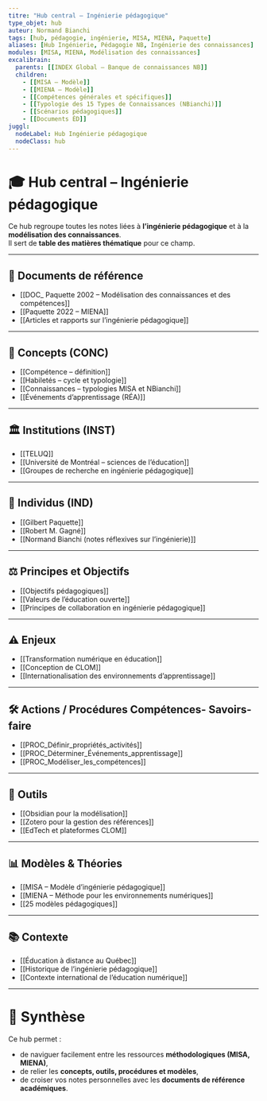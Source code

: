```yaml
---
titre: "Hub central – Ingénierie pédagogique"
type_objet: hub
auteur: Normand Bianchi
tags: [hub, pédagogie, ingénierie, MISA, MIENA, Paquette]
aliases: [Hub Ingénierie, Pédagogie NB, Ingénierie des connaissances]
modules: [MISA, MIENA, Modélisation des connaissances]
excalibrain:
  parents: [[INDEX Global – Banque de connaissances NB]]
  children:
    - [[MISA – Modèle]]
    - [[MIENA – Modèle]]
    - [[Compétences générales et spécifiques]]
    - [[Typologie des 15 Types de Connaissances (NBianchi)]]
    - [[Scénarios pédagogiques]]
    - [[Documents ÉD]]
juggl:
  nodeLabel: Hub Ingénierie pédagogique
  nodeClass: hub
---
```


# 🎓 Hub central – Ingénierie pédagogique

Ce hub regroupe toutes les notes liées à **l’ingénierie pédagogique** et à la **modélisation des connaissances**.  
Il sert de **table des matières thématique** pour ce champ.

---

## 📄 Documents de référence
- [[DOC_ Paquette 2002 – Modélisation des connaissances et des compétences]]
- [[Paquette 2022 – MIENA]]
- [[Articles et rapports sur l’ingénierie pédagogique]]

---

## 🧩 Concepts (CONC)
- [[Compétence – définition]]
- [[Habiletés – cycle et typologie]]
- [[Connaissances – typologies MISA et NBianchi]]
- [[Événements d’apprentissage (RÉA)]]

---

## 🏛 Institutions (INST)
- [[TELUQ]]
- [[Université de Montréal – sciences de l’éducation]]
- [[Groupes de recherche en ingénierie pédagogique]]

---

## 👤 Individus (IND)
- [[Gilbert Paquette]]
- [[Robert M. Gagné]]
- [[Normand Bianchi (notes réflexives sur l’ingénierie)]]  

---

## ⚖️ Principes et Objectifs
- [[Objectifs pédagogiques]]  
- [[Valeurs de l’éducation ouverte]]  
- [[Principes de collaboration en ingénierie pédagogique]]  

---

## ⚠️ Enjeux
- [[Transformation numérique en éducation]]
- [[Conception de CLOM]]
- [[Internationalisation des environnements d’apprentissage]]

---

## 🛠 Actions / Procédures  Compétences- Savoirs-faire
- [[PROC_Définir_propriétés_activités]]
- [[PROC_Déterminer_Événements_apprentissage]]
- [[PROC_Modéliser_les_compétences]]

---

## 🧰 Outils
- [[Obsidian pour la modélisation]]
- [[Zotero pour la gestion des références]]
- [[EdTech et plateformes CLOM]]

---

## 📊 Modèles & Théories
- [[MISA – Modèle d’ingénierie pédagogique]]
- [[MIENA – Méthode pour les environnements numériques]]
- [[25 modèles pédagogiques]]

---

## 📚 Contexte
- [[Éducation à distance au Québec]]
- [[Historique de l’ingénierie pédagogique]]
- [[Contexte international de l’éducation numérique]]

---

# 🔗 Synthèse
Ce hub permet :  
- de naviguer facilement entre les ressources **méthodologiques (MISA, MIENA)**,  
- de relier les **concepts, outils, procédures et modèles**,  
- de croiser vos notes personnelles avec les **documents de référence académiques**.
